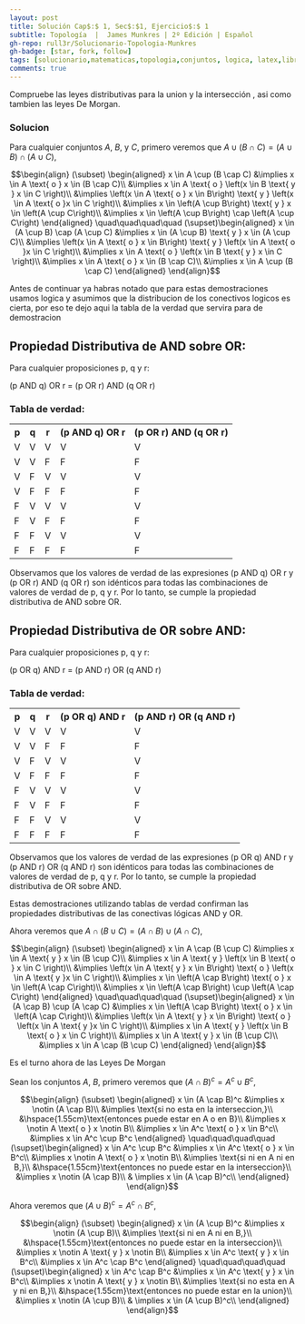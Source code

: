 ```yaml
---
layout: post
title: Solución Cap$:$ 1, Sec$:$1, Ejercicio$:$ 1
subtitle: Topología  |  James Munkres | 2º Edición | Español
gh-repo: rull3r/Solucionario-Topologia-Munkres
gh-badge: [star, fork, follow]
tags: [solucionario,matematicas,topologia,conjuntos, logica, latex,libro, teoria de conjuntos,union, Morgan]
comments: true
---
```


<div class="box-note">
  Compruebe las leyes distributivas para la union y la intersección , asi como tambien las leyes De Morgan.
</div>

### Solucion

Para cualquier conjuntos $A$, $B$, y $C$, primero veremos que $A \cup (B \cap C) = (A \cup B) \cap (A \cup C)$,

$$\begin{align}
(\subset) \begin{aligned}
x \in A \cup (B \cap C) &\implies x \in A \text{ o } x \in (B \cap C)\\
&\implies x \in A \text{ o } \left(x \in B \text{ y } x \in C \right)\\
&\implies \left(x \in A \text{ o } x \in B\right) \text{ y } \left(x \in A \text{ o }x \in C \right)\\
&\implies x \in \left(A \cup B\right) \text{ y } x \in \left(A \cup C\right)\\
&\implies x \in \left(A \cup B\right) \cap \left(A \cup C\right)
\end{aligned}
\quad\quad\quad\quad
(\supset)\begin{aligned}
x \in (A \cup B) \cap (A \cup C) &\implies x \in (A \cup B) \text{ y } x \in (A \cup C)\\
&\implies \left(x \in A \text{ o } x \in B\right) \text{ y } \left(x \in A \text{ o }x \in C \right)\\
&\implies x \in A \text{ o } \left(x \in B \text{ y } x \in C \right)\\
&\implies x \in A \text{ o } x \in (B \cap C)\\
&\implies x \in A \cup (B \cap C)
\end{aligned}
\end{align}$$

<div class="box-warning">

Antes de continuar ya habras notado que para estas demostraciones usamos logica y asumimos que la distribucion de los conectivos logicos es cierta, por eso te dejo aqui la tabla de la verdad que servira para de demostracion

<h2>Propiedad Distributiva de AND sobre OR:</h2>
<p>Para cualquier proposiciones p, q y r:</p>
<p>(p AND q) OR r = (p OR r) AND (q OR r)</p>

<h3>Tabla de verdad:</h3>
<table>
  <tr>
    <th>p</th>
    <th>q</th>
    <th>r</th>
    <th>(p AND q) OR r</th>
    <th>(p OR r) AND (q OR r)</th>
  </tr>
  <tr>
    <td>V</td>
    <td>V</td>
    <td>V</td>
    <td>V</td>
    <td>V</td>
  </tr>
  <tr>
    <td>V</td>
    <td>V</td>
    <td>F</td>
    <td>F</td>
    <td>F</td>
  </tr>
  <tr>
    <td>V</td>
    <td>F</td>
    <td>V</td>
    <td>V</td>
    <td>V</td>
  </tr>
  <tr>
    <td>V</td>
    <td>F</td>
    <td>F</td>
    <td>F</td>
    <td>F</td>
  </tr>
  <tr>
    <td>F</td>
    <td>V</td>
    <td>V</td>
    <td>V</td>
    <td>V</td>
  </tr>
  <tr>
    <td>F</td>
    <td>V</td>
    <td>F</td>
    <td>F</td>
    <td>F</td>
  </tr>
  <tr>
    <td>F</td>
    <td>F</td>
    <td>V</td>
    <td>V</td>
    <td>V</td>
  </tr>
  <tr>
    <td>F</td>
    <td>F</td>
    <td>F</td>
    <td>F</td>
    <td>F</td>
  </tr>
</table>

<p>Observamos que los valores de verdad de las expresiones (p AND q) OR r y (p OR r) AND (q OR r) son idénticos para todas las combinaciones de valores de verdad de p, q y r. Por lo tanto, se cumple la propiedad distributiva de AND sobre OR.</p>

<h2>Propiedad Distributiva de OR sobre AND:</h2>
<p>Para cualquier proposiciones p, q y r:</p>
<p>(p OR q) AND r = (p AND r) OR (q AND r)</p>

<h3>Tabla de verdad:</h3>
<table>
  <tr>
    <th>p</th>
    <th>q</th>
    <th>r</th>
    <th>(p OR q) AND r</th>
    <th>(p AND r) OR (q AND r)</th>
  </tr>
  <tr>
    <td>V</td>
    <td>V</td>
    <td>V</td>
    <td>V</td>
    <td>V</td>
  </tr>
  <tr>
    <td>V</td>
    <td>V</td>
    <td>F</td>
    <td>F</td>
    <td>F</td>
  </tr>
  <tr>
    <td>V</td>
    <td>F</td>
    <td>V</td>
    <td>V</td>
    <td>V</td>
  </tr>
  <tr>
    <td>V</td>
    <td>F</td>
    <td>F</td>
    <td>F</td>
    <td>F</td>
  </tr>
  <tr>
    <td>F</td>
    <td>V</td>
    <td>V</td>
    <td>V</td>
    <td>V</td>
  </tr>
  <tr>
    <td>F</td>
    <td>V</td>
    <td>F</td>
    <td>F</td>
    <td>F</td>
  </tr>
  <tr>
    <td>F</td>
    <td>F</td>
    <td>V</td>
    <td>V</td>
    <td>V</td>
  </tr>
  <tr>
    <td>F</td>
    <td>F</td>
    <td>F</td>
    <td>F</td>
    <td>F</td>
  </tr>
</table>

<p>Observamos que los valores de verdad de las expresiones (p OR q) AND r y (p AND r) OR (q AND r) son idénticos para todas las combinaciones de valores de verdad de p, q y r. Por lo tanto, se cumple la propiedad distributiva de OR sobre AND.</p>

<p>Estas demostraciones utilizando tablas de verdad confirman las propiedades distributivas de las conectivas lógicas AND y OR.</p>
</div>

Ahora veremos que $A \cap (B \cup C) = (A \cap B) \cup (A \cap C)$,

$$\begin{align}
(\subset) \begin{aligned}
x \in A \cap (B \cup C) &\implies x \in A \text{ y } x \in (B \cup C)\\
&\implies x \in A \text{ y } \left(x \in B \text{ o } x \in C \right)\\
&\implies \left(x \in A \text{ y } x \in B\right) \text{ o } \left(x \in A \text{ y }x \in C \right)\\
&\implies x \in \left(A \cap B\right) \text{ o } x \in \left(A \cap C\right)\\
&\implies x \in \left(A \cap B\right) \cup \left(A \cap C\right)
\end{aligned}
\quad\quad\quad\quad
(\supset)\begin{aligned}
x \in (A \cap B) \cup (A \cap C) &\implies x \in \left(A \cap B\right) \text{ o } x \in \left(A \cap C\right)\\
&\implies \left(x \in A \text{ y } x \in B\right) \text{ o } \left(x \in A \text{ y }x \in C \right)\\
&\implies x \in A \text{ y } \left(x \in B \text{ o } x \in C \right)\\
&\implies  x \in A \text{ y } x \in (B \cup C)\\
&\implies x \in A \cap (B \cup C)
\end{aligned}
\end{align}$$


Es el turno ahora de las Leyes De Morgan

Sean los conjuntos $A$, $B$, primero veremos que $(A \cap B)^c = A^c \cup B^c$,

$$\begin{align}
(\subset) \begin{aligned}
x \in (A \cap B)^c &\implies x \notin (A \cap B)\\
&\implies \text{si no esta en la interseccion,}\\
&\hspace{1.55cm}\text{entonces puede estar en A o en B}\\
&\implies x \notin A \text{ o }  x \notin B\\
&\implies x \in A^c \text{ o }  x \in B^c\\
&\implies x \in A^c \cup  B^c
\end{aligned}
\quad\quad\quad\quad
(\supset)\begin{aligned}
 x \in A^c \cup  B^c &\implies x \in A^c \text{ o }  x \in B^c\\
&\implies x \notin A \text{ o }  x \notin B\\
&\implies \text{si ni en A ni en B,}\\
&\hspace{1.55cm}\text{entonces no puede estar en la interseccion}\\
&\implies x \notin (A \cap B)\\
& \implies x \in (A \cap B)^c\\
\end{aligned}
\end{align}$$

Ahora veremos que $(A \cup B)^c = A^c \cap B^c$,

$$\begin{align}
(\subset) \begin{aligned}
x \in (A \cup B)^c &\implies x \notin (A \cup B)\\
&\implies \text{si ni en A ni en B,}\\
&\hspace{1.55cm}\text{entonces no puede estar en la interseccion}\\
&\implies x \notin A \text{ y }  x \notin B\\
&\implies x \in A^c \text{ y }  x \in B^c\\
&\implies x \in A^c \cap  B^c
\end{aligned}
\quad\quad\quad\quad
(\supset)\begin{aligned}
 x \in A^c \cap B^c &\implies x \in A^c \text{ y }  x \in B^c\\
&\implies x \notin A \text{ y }  x \notin B\\
&\implies \text{si no esta en A y ni en B,}\\
&\hspace{1.55cm}\text{entonces no puede estar en la union}\\
&\implies x \notin (A \cup B)\\
& \implies x \in (A \cup B)^c\\
\end{aligned}
\end{align}$$